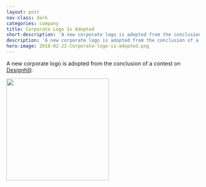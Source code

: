 ```yaml
---
layout: post
nav-class: dark
categories: company
title: Corporate Logo Is Adopted
short-description: 'A new corporate logo is adopted from the conclusion of a contest on Designhill:'
description: 'A new corporate logo is adopted from the conclusion of a contest on Designhill:'
hero-image: 2018-02-22-Corporate-logo-is-adopted.png
---
```

<p>
A new corporate logo is adopted from the conclusion of a contest on
<a href="https://www.designhill.com/">Designhill</a>:
</p>
<p>
<img src="{{ site.baseurl }}/images/posts/2018-02-22-Corporate-logo-is-adopted.png" width="267" height="267">
</p>
